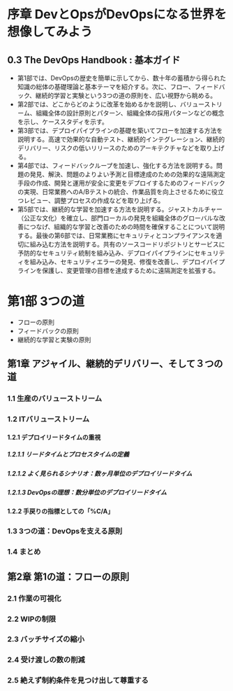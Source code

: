 # 序章 DevとOpsがDevOpsになる世界を想像してみよう

## 0.3 The DevOps Handbook : 基本ガイド

- 第1部では、DevOpsの歴史を簡単に示してから、数十年の蓄積から得られた知識の総体の基礎理論と基本テーマを紹介する。次に、フロー、フィードバック、継続的学習と実験という3つの道の原則を、広い視野から眺める。
- 第2部では、どこからどのように改革を始めるかを説明し、バリューストリーム、組織全体の設計原則とパターン、組織全体の採用パターンなどの概念を示し、ケーススタディを示す。
- 第3部では、デプロイパイプラインの基礎を築いてフローを加速する方法を説明する。高速で効果的な自動テスト、継続的インテグレーション、継続的デリバリー、リスクの低いリリースのためのアーキテクチャなどを取り上げる。
- 第4部では、フィードバックループを加速し、強化する方法を説明する。問題の発見、解決、問題のよりよい予測と目標達成のための効果的な遠隔測定手段の作成、開発と運用が安全に変更をデプロイするためのフィードバックの実現、日常業務へのA/Bテストの統合、作業品質を向上させるために役立つレビュー、調整プロセスの作成などを取り上げる。
- 第5部では、継続的な学習を加速する方法を説明する。ジャストカルチャー（公正な文化）を確立し、部門ローカルの発見を組織全体のグローバルな改善につなげ、組織的な学習と改善のための時間を確保することについて説明する。最後の第6部では、日常業務にセキュリティとコンプライアンスを適切に組み込む方法を説明する。共有のソースコードリポジトリとサービスに予防的なセキュリティ統制を組み込み、デプロイパイプラインにセキュリティを組み込み、セキュリティエラーの発見、修復を改善し、デプロイパイプラインを保護し、変更管理の目標を達成するために遠隔測定を拡張する。

# 第1部 3つの道

- フローの原則
- フィードバックの原則
- 継続的な学習と実験の原則

## 第1章 アジャイル、継続的デリバリー、そして３つの道

### 1.1 生産のバリューストリーム

### 1.2 ITバリューストリーム

#### 1.2.1 デプロイリードタイムの重視

##### 1.2.1.1 リードタイムとプロセスタイムの定義

##### 1.2.1.2 よく見られるシナリオ：数ヶ月単位のデプロイリードタイム

##### 1.2.1.3 DevOpsの理想：数分単位のデプロイリードタイム

#### 1.2.2 手戻りの指標としての「%C/A」

### 1.3 3つの道：DevOpsを支える原則

### 1.4 まとめ

## 第2章 第1の道：フローの原則

### 2.1 作業の可視化

### 2.2 WIPの制限

### 2.3 バッチサイズの縮小

### 2.4 受け渡しの数の削減

### 2.5 絶えず制約条件を見つけ出して尊重する
